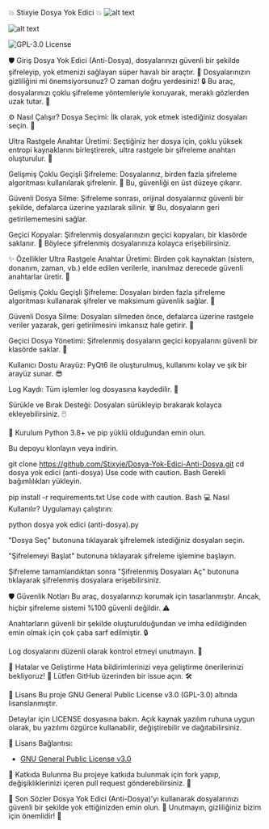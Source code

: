 💥 Stixyie Dosya Yok Edici 💥
![alt text](https://img.shields.io/badge/GitHub-Repo-blue?style=for-the-badge&logo=github)

![alt text](https://img.shields.io/badge/Python-3.8+-brightgreen?style=for-the-badge&logo=python)

![GPL-3.0 License](https://img.shields.io/badge/License-GPL%20v3-blue.svg)

🛡️ Giriş
Dosya Yok Edici (Anti-Dosya), dosyalarınızı güvenli bir şekilde şifreleyip, yok etmenizi sağlayan süper havalı bir araçtır. 🚀 Dosyalarınızın gizliliğini mi önemsiyorsunuz? O zaman doğru yerdesiniz! 🔒 Bu araç, dosyalarınızı çoklu şifreleme yöntemleriyle koruyarak, meraklı gözlerden uzak tutar. 👀

⚙️ Nasıl Çalışır?
Dosya Seçimi: İlk olarak, yok etmek istediğiniz dosyaları seçin. 📁

Ultra Rastgele Anahtar Üretimi: Seçtiğiniz her dosya için, çoklu yüksek entropi kaynaklarını birleştirerek, ultra rastgele bir şifreleme anahtarı oluşturulur. 🔑

Gelişmiş Çoklu Geçişli Şifreleme: Dosyalarınız, birden fazla şifreleme algoritması kullanılarak şifrelenir. 🧮 Bu, güvenliği en üst düzeye çıkarır.

Güvenli Dosya Silme: Şifreleme sonrası, orijinal dosyalarınız güvenli bir şekilde, defalarca üzerine yazılarak silinir. 🗑️ Bu, dosyaların geri getirilememesini sağlar.

Geçici Kopyalar: Şifrelenmiş dosyalarınızın geçici kopyaları, bir klasörde saklanır. 📂 Böylece şifrelenmiş dosyalarınıza kolayca erişebilirsiniz.

✨ Özellikler
Ultra Rastgele Anahtar Üretimi: Birden çok kaynaktan (sistem, donanım, zaman, vb.) elde edilen verilerle, inanılmaz derecede güvenli anahtarlar üretir. 🎲

Gelişmiş Çoklu Geçişli Şifreleme: Dosyaları birden fazla şifreleme algoritması kullanarak şifreler ve maksimum güvenlik sağlar. 🔐

Güvenli Dosya Silme: Dosyaları silmeden önce, defalarca üzerine rastgele veriler yazarak, geri getirilmesini imkansız hale getirir. 🧽

Geçici Dosya Yönetimi: Şifrelenmiş dosyaların geçici kopyalarını güvenli bir klasörde saklar. 📁

Kullanıcı Dostu Arayüz: PyQt6 ile oluşturulmuş, kullanımı kolay ve şık bir arayüz sunar. 😎

Log Kaydı: Tüm işlemler log dosyasına kaydedilir. 📝

Sürükle ve Bırak Desteği: Dosyaları sürükleyip bırakarak kolayca ekleyebilirsiniz. 🖱️

🚀 Kurulum
Python 3.8+ ve pip yüklü olduğundan emin olun.

Bu depoyu klonlayın veya indirin.

git clone https://github.com/Stixyie/Dosya-Yok-Edici-Anti-Dosya.git
cd dosya yok edici (anti-dosya)
Use code with caution.
Bash
Gerekli bağımlılıkları yükleyin.

pip install -r requirements.txt
Use code with caution.
Bash
💻 Nasıl Kullanılır?
Uygulamayı çalıştırın:

python dosya yok edici (anti-dosya).py

"Dosya Seç" butonuna tıklayarak şifrelemek istediğiniz dosyaları seçin.

"Şifrelemeyi Başlat" butonuna tıklayarak şifreleme işlemine başlayın.

Şifreleme tamamlandıktan sonra "Şifrelenmiş Dosyaları Aç" butonuna tıklayarak şifrelenmiş dosyalara erişebilirsiniz.

🛡️ Güvenlik Notları
Bu araç, dosyalarınızı korumak için tasarlanmıştır. Ancak, hiçbir şifreleme sistemi %100 güvenli değildir. ⚠️

Anahtarların güvenli bir şekilde oluşturulduğundan ve imha edildiğinden emin olmak için çok çaba sarf edilmiştir. 🔒

Log dosyalarını düzenli olarak kontrol etmeyi unutmayın. 🧐

🐞 Hatalar ve Geliştirme
Hata bildirimlerinizi veya geliştirme önerilerinizi bekliyoruz! 💬 Lütfen GitHub üzerinden bir issue açın. 🛠️

📄 Lisans
Bu proje GNU General Public License v3.0 (GPL-3.0) altında lisanslanmıştır. 

Detaylar için LICENSE dosyasına bakın. Açık kaynak yazılım ruhuna uygun olarak, bu yazılımı özgürce kullanabilir, değiştirebilir ve dağıtabilirsiniz.

🔗 Lisans Bağlantısı:
- [GNU General Public License v3.0](https://www.gnu.org/licenses/gpl-3.0.en.html)

🙏 Katkıda Bulunma
Bu projeye katkıda bulunmak için fork yapıp, değişikliklerinizi içeren pull request gönderebilirsiniz. 🤝

🎉 Son Sözler
Dosya Yok Edici (Anti-Dosya)'yı kullanarak dosyalarınızı güvenli bir şekilde yok ettiğinizden emin olun. 🎉 Unutmayın, gizliliğiniz bizim için önemlidir! 💖
